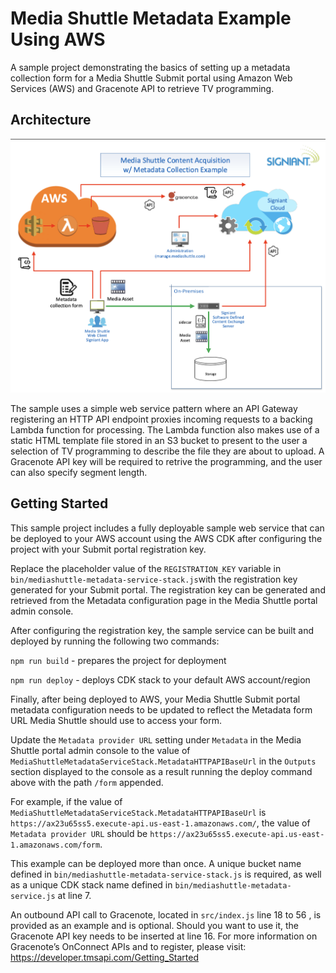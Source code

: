# Media Shuttle Metadata Example Using AWS

A sample project demonstrating the basics of setting up a metadata collection form for a Media Shuttle Submit portal
using Amazon Web Services (AWS) and Gracenote API to retrieve TV programming.

## Architecture

![architecture](architecture.png)

The sample uses a simple web service pattern where an API Gateway registering an HTTP API endpoint proxies
incoming requests to a backing Lambda function for processing. The Lambda function also makes use of a static
HTML template file stored in an S3 bucket to present to the user a selection of TV programming to describe 
the file they are about to upload. A Gracenote API key will be required to retrive the programming, and the
user can also specify segment length. 

## Getting Started

This sample project includes a fully deployable sample web service that can be deployed to your AWS account
using the AWS CDK after configuring the project with your Submit portal registration key.

Replace the placeholder value of the `REGISTRATION_KEY` variable in `bin/mediashuttle-metadata-service-stack.js`with
the registration key generated for your Submit portal. The registration key can be generated and retrieved from the
Metadata configuration page in the Media Shuttle portal admin console.

After configuring the registration key, the sample service can be built and deployed by running the following two
commands:

`npm run build` - prepares the project for deployment

`npm run deploy` - deploys CDK stack to your default AWS account/region

Finally, after being deployed to AWS, your Media Shuttle Submit portal metadata configuration needs to be updated to
reflect the Metadata form URL Media Shuttle should use to access your form.

Update the `Metadata provider URL` setting
under `Metadata` in the Media Shuttle portal admin console to the value of
`MediaShuttleMetadataServiceStack.MetadataHTTPAPIBaseUrl` in the `Outputs` section displayed to the console as a result
running the deploy command above with the path `/form` appended.

For example, if the value of `MediaShuttleMetadataServiceStack.MetadataHTTPAPIBaseUrl` is
`https://ax23u65ss5.execute-api.us-east-1.amazonaws.com/`, the value of `Metadata provider URL` should be
`https://ax23u65ss5.execute-api.us-east-1.amazonaws.com/form`.

This example can be deployed more than once. A unique bucket name defined in `bin/mediashuttle-metadata-service-stack.js`
is required, as well as a unique CDK stack name defined in `bin/mediashuttle-metadata-service.js` at line 7.

An outbound API call to Gracenote, located in `src/index.js` line 18 to 56 , is provided as an example and is optional.
Should you want to use it, the Gracenote API key needs to be inserted at line 16.
For more information on Gracenote’s OnConnect APIs and to register, please visit: https://developer.tmsapi.com/Getting_Started
